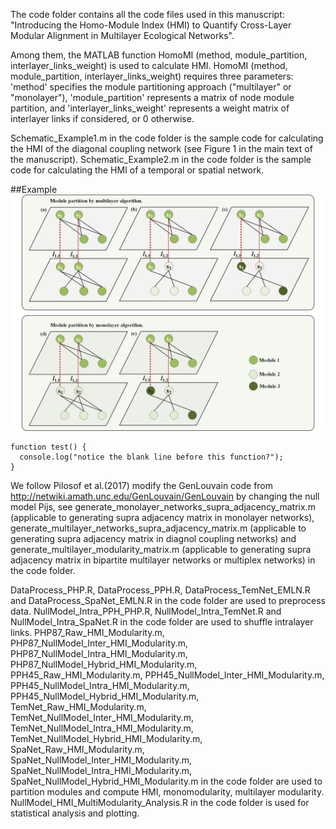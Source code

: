 The code folder contains all the code files used in this manuscript: "Introducing the Homo-Module Index (HMI) to Quantify Cross-Layer Modular Alignment in Multilayer Ecological Networks".

Among them, the MATLAB function HomoMI (method, module_partition, interlayer_links_weight) is used to calculate HMI.
HomoMI (method, module_partition, interlayer_links_weight) requires three parameters: 
'method' specifies the module partitioning approach ("multilayer" or "monolayer"), 
'module_partition' represents a matrix of node module partition, and 
'interlayer_links_weight' represents a weight matrix of interlayer links if considered, or 0 otherwise.

Schematic_Example1.m in the code folder is the sample code for calculating the HMI of the diagonal coupling network (see Figure 1 in the main text of the manuscript).
Schematic_Example2.m in the code folder is the sample code for calculating the HMI of a temporal or spatial network.

##Example
![image](https://github.com/Hosky125/HMI/blob/main/Figure1.jpg)
```
function test() {
  console.log("notice the blank line before this function?");
}
```

We follow Pilosof et al.(2017) modify the GenLouvain code from http://netwiki.amath.unc.edu/GenLouvain/GenLouvain by changing the null model Pijs, see generate_monolayer_networks_supra_adjacency_matrix.m (applicable to generating supra adjacency matrix in monolayer networks), generate_multilayer_networks_supra_adjacency_matrix.m (applicable to generating supra adjacency matrix in diagnol coupling networks) and generate_multilayer_modularity_matrix.m (applicable to generating supra adjacency matrix in bipartite multilayer networks or multiplex networks) in the code folder.

DataProcess_PHP.R, DataProcess_PPH.R, DataProcess_TemNet_EMLN.R and DataProcess_SpaNet_EMLN.R in the code folder are used to preprocess data.
NullModel_Intra_PPH_PHP.R, NullModel_Intra_TemNet.R and NullModel_Intra_SpaNet.R in the code folder are used to shuffle intralayer links.
PHP87_Raw_HMI_Modularity.m, PHP87_NullModel_Inter_HMI_Modularity.m, PHP87_NullModel_Intra_HMI_Modularity.m, PHP87_NullModel_Hybrid_HMI_Modularity.m,
PPH45_Raw_HMI_Modularity.m, PPH45_NullModel_Inter_HMI_Modularity.m, PPH45_NullModel_Intra_HMI_Modularity.m, PPH45_NullModel_Hybrid_HMI_Modularity.m,
TemNet_Raw_HMI_Modularity.m, TemNet_NullModel_Inter_HMI_Modularity.m, TemNet_NullModel_Intra_HMI_Modularity.m, TemNet_NullModel_Hybrid_HMI_Modularity.m,
SpaNet_Raw_HMI_Modularity.m, SpaNet_NullModel_Inter_HMI_Modularity.m, SpaNet_NullModel_Intra_HMI_Modularity.m, SpaNet_NullModel_Hybrid_HMI_Modularity.m
in the code folder are used to partition modules and compute HMI, monomodularity, multilayer modularity.
NullModel_HMI_MultiModularity_Analysis.R in the code folder is used for statistical analysis and plotting.
